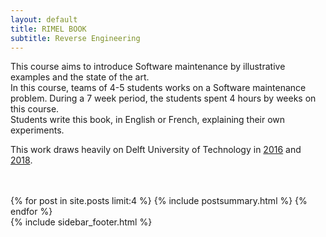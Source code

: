 ```yaml
---
layout: default
title: RIMEL BOOK
subtitle: Reverse Engineering
---
```


<div class="span12">
<span>

<div class="span7">
This course aims to introduce Software maintenance by illustrative examples and the state of the art. <br/>
In this course, teams of 4-5 students works on a Software maintenance problem. 
During a 7 week period, the students spent 4 hours by weeks on this course. <br/>
Students write this book, in English or French, explaining their own experiments.<br/>

This work draws heavily on  Delft University of Technology in  <a href="https://delftswa.gitbooks.io/desosa2016/content/">2016</a>  and
<a href="https://github.com/delftswa2018/desosa2018">2018</a>.
<br/>
<br/>
<br/>
</div>



<div class="span7">
{% for post in site.posts limit:4 %}
{% include postsummary.html %}
{% endfor %}
</div>





<span>
  {% include sidebar_footer.html %}
</span>

</span>
</div>
